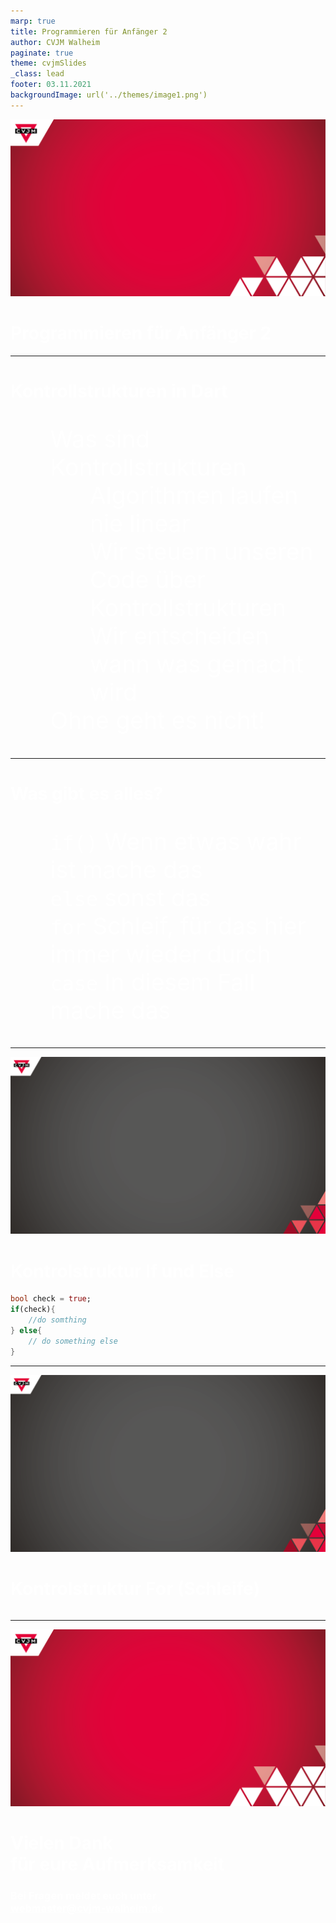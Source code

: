```yaml
---
marp: true
title: Programmieren für Anfänger 2
author: CVJM Walheim
paginate: true
theme: cvjmSlides
_class: lead
footer: 03.11.2021
backgroundImage: url('../themes/image1.png')
---
```

![bg](../themes/image2.png)
<style scoped>
h1{
    color: white
}
</style>
# Programmieren für Anfänger 2

---
# Kontrollstrukturen in Dart
- Was sind Kontrollstrukturen
  - Algorithmen laufen nie linear
  - Wir steuern unseren Code über Kontrollstrukturen
  - Wir entscheiden wann was gemacht wird
- Ohne geht es nicht!

---
# Was gibt es alles?

- `if()` Wenn etwas wahr ist mache das
- `else` sonst das
- `for` Schleif, für das hier immer wieder durch
- `case` In diesem Fall mache das

---
![bg](../themes/image3.png)
<style scoped>
h1{
    color: white
}
h2{
    color: white
}
a{
    color: white
}
ul {
  list-style-type: none !important;
  font-size: 28pt;
  color: white
}
</style>

# Kontrolstruktur If und Else

```dart
bool check = true;
if(check){
    //do somthing
} else{
    // do something else
}
```

---
![bg](../themes/image3.png)
<style scoped>
h1{
    color: white
}
h2{
    color: white
}
a{
    color: white
}
ul {
  list-style-type: none !important;
  font-size: 28pt;
  color: white
}
</style>

# Kontrolstruktur For (Schleife)

```dart

```
---
![bg](../themes/image2.png)
<style scoped>
h1{
    color: white
}
h2{
    color: white
}
h3{
    color: white
}
a{
    color: white
}
</style>
# Vielen Dank <br/> für eure Aufmerksamkeit
### Bei Fragen meldet euch unter <br/> webmaster@cvjm-walheim.de

